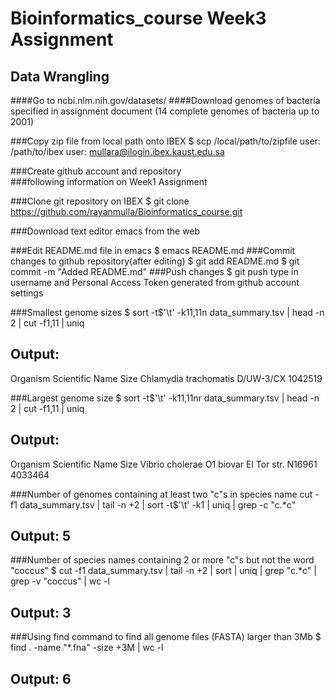 # Bioinformatics_course Week3 Assignment
## Data Wrangling

####Go to ncbi.nlm.nih.gov/datasets/
####Download genomes of bacteria specified in assignment document (14 complete genomes of bacteria up to 2001)

###Copy zip file from local path onto IBEX
	$ scp /local/path/to/zipfile user: /path/to/ibex
user: mullara@ilogin.ibex.kaust.edu.sa

###Create github account and repository  
###following information on Week1 Assignment

###Clone git repository on IBEX
	$ git clone https://github.com/rayanmulla/Bioinformatics_course.git

###Download text editor emacs from the web

###Edit README.md file in emacs
	$ emacs README.md
###Commit changes to github repository(after editing)
	$ git add README.md
	$ git commit -m "Added README.md"
###Push changes
	$ git push
type in username and Personal Access Token generated from github account settings

###Smallest genome sizes
	$ sort -t$'\t' -k11,11n data_summary.tsv | head -n 2 | cut -f1,11 | uniq
## Output: 
Organism Scientific Name		Size
Chlamydia trachomatis D/UW-3/CX		1042519

###Largest genome size
	$ sort -t$'\t' -k11,11nr data_summary.tsv | head -n 2 | cut -f1,11 | uniq
## Output: 
Organism Scientific Name        		Size
Vibrio cholerae O1 biovar El Tor str. N16961	4033464

###Number of genomes containing at least two "c"s in species name
	cut -f1 data_summary.tsv | tail -n +2 | sort -t$'\t' -k1 | uniq | grep -c "c.*c"
## Output: 5 

###Number of species names containing 2 or more "c"s but not the word "coccus"
	$ cut -f1 data_summary.tsv | tail -n +2 | sort | uniq | grep "c.*c" | grep -v "coccus" | wc -l
## Output: 3

###Using find command to find all genome files (FASTA) larger than 3Mb
	$ find . -name "*.fna" -size +3M | wc -l
## Output: 6 


